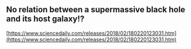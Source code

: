 ## No relation between a supermassive black hole and its host galaxy!?
  
  [https://www.sciencedaily.com/releases/2018/02/180220123031.htm](https://www.sciencedaily.com/releases/2018/02/180220123031.htm)